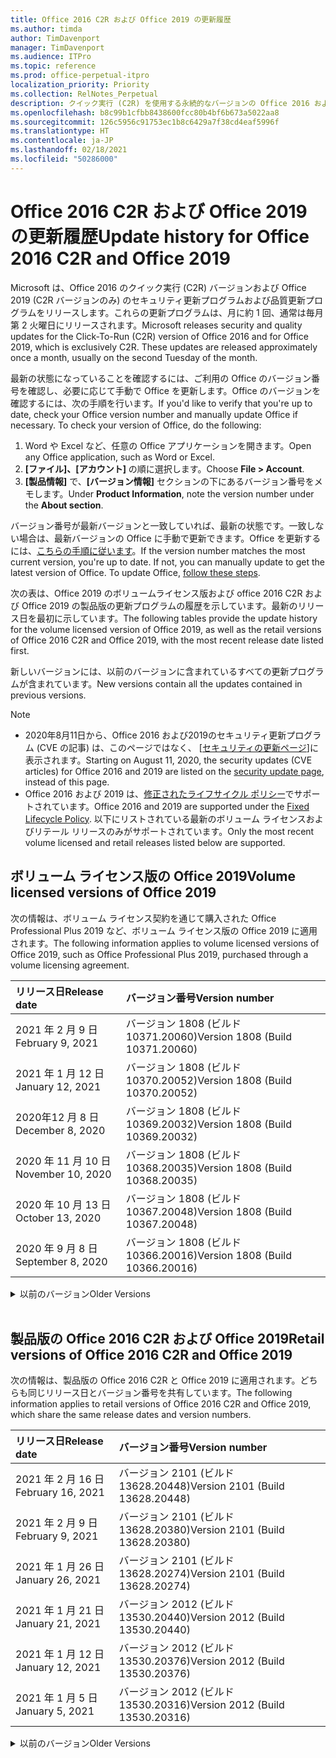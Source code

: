```yaml
---
title: Office 2016 C2R および Office 2019 の更新履歴
ms.author: timda
author: TimDavenport
manager: TimDavenport
ms.audience: ITPro
ms.topic: reference
ms.prod: office-perpetual-itpro
localization_priority: Priority
ms.collection: RelNotes_Perpetual
description: クイック実行 (C2R) を使用する永続的なバージョンの Office 2016 および 2019 の更新履歴を IT 技術者に提供します
ms.openlocfilehash: b8c99b1cfbb8438600fcc80b4bf6b673a5022aa8
ms.sourcegitcommit: 126c5956c91753ec1b8c6429a7f38cd4eaf5996f
ms.translationtype: HT
ms.contentlocale: ja-JP
ms.lasthandoff: 02/18/2021
ms.locfileid: "50286000"
---
```

# <a name="update-history-for-office-2016-c2r-and-office-2019"></a><span data-ttu-id="5b769-103">Office 2016 C2R および Office 2019 の更新履歴</span><span class="sxs-lookup"><span data-stu-id="5b769-103">Update history for Office 2016 C2R and Office 2019</span></span>

<span data-ttu-id="5b769-p101">Microsoft は、Office 2016 のクイック実行 (C2R) バージョンおよび Office 2019 (C2R バージョンのみ) のセキュリティ更新プログラムおよび品質更新プログラムをリリースします。これらの更新プログラムは、月に約 1 回、通常は毎月第 2 火曜日にリリースされます。</span><span class="sxs-lookup"><span data-stu-id="5b769-p101">Microsoft releases security and quality updates for the Click-To-Run (C2R) version of Office 2016 and for Office 2019, which is exclusively C2R. These updates are released approximately once a month, usually on the second Tuesday of the month.</span></span>

<span data-ttu-id="5b769-p102">最新の状態になっていることを確認するには、ご利用の Office のバージョン番号を確認し、必要に応じて手動で Office を更新します。Office のバージョンを確認するには、次の手順を行います。</span><span class="sxs-lookup"><span data-stu-id="5b769-p102">If you'd like to verify that you're up to date, check your Office version number and manually update Office if necessary. To check your version of Office, do the following:</span></span>

  1.    <span data-ttu-id="5b769-108">Word や Excel など、任意の Office アプリケーションを開きます。</span><span class="sxs-lookup"><span data-stu-id="5b769-108">Open any Office application, such as Word or Excel.</span></span>
  2.    <span data-ttu-id="5b769-109">**[ファイル]、[アカウント]** の順に選択します。</span><span class="sxs-lookup"><span data-stu-id="5b769-109">Choose **File > Account**.</span></span>
  3.    <span data-ttu-id="5b769-110">**[製品情報]** で、**[バージョン情報]** セクションの下にあるバージョン番号をメモします。</span><span class="sxs-lookup"><span data-stu-id="5b769-110">Under **Product Information**, note the version number under the **About section**.</span></span>

<span data-ttu-id="5b769-p103">バージョン番号が最新バージョンと一致していれば、最新の状態です。一致しない場合は、最新バージョンの Office に手動で更新できます。Office を更新するには、[こちらの手順に従います](https://support.office.com/article/2ab296f3-7f03-43a2-8e50-46de917611c5)。</span><span class="sxs-lookup"><span data-stu-id="5b769-p103">If the version number matches the most current version, you're up to date. If not, you can manually update to get the latest version of Office. To update Office, [follow these steps](https://support.office.com/article/2ab296f3-7f03-43a2-8e50-46de917611c5).</span></span>


<span data-ttu-id="5b769-114">次の表は、Office 2019 のボリュームライセンス版および office 2016 C2R および Office 2019 の製品版の更新プログラムの履歴を示しています。最新のリリース日を最初に示しています。</span><span class="sxs-lookup"><span data-stu-id="5b769-114">The following tables provide the update history for the volume licensed version of Office 2019, as well as the retail versions of Office 2016 C2R and Office 2019, with the most recent release date listed first.</span></span>

<span data-ttu-id="5b769-115">新しいバージョンには、以前のバージョンに含まれているすべての更新プログラムが含まれています。</span><span class="sxs-lookup"><span data-stu-id="5b769-115">New versions contain all the updates contained in previous versions.</span></span>


 > [!NOTE]
> - <span data-ttu-id="5b769-116">2020年8月11日から、Office 2016 および2019のセキュリティ更新プログラム (CVE の記事) は、このページではなく、 [[セキュリティの更新ページ](https://docs.microsoft.com/officeupdates/microsoft365-apps-security-updates)]に表示されます。</span><span class="sxs-lookup"><span data-stu-id="5b769-116">Starting on August 11, 2020, the security updates (CVE articles) for Office 2016 and 2019 are listed on the [security update page](https://docs.microsoft.com/officeupdates/microsoft365-apps-security-updates), instead of this page.</span></span> 
> - <span data-ttu-id="5b769-117">Office 2016 および 2019 は、[修正されたライフサイクル ポリシー](https://docs.microsoft.com/lifecycle/policies/fixed)でサポートされています。</span><span class="sxs-lookup"><span data-stu-id="5b769-117">Office 2016 and 2019 are supported under the [Fixed Lifecycle Policy](https://docs.microsoft.com/lifecycle/policies/fixed).</span></span> <span data-ttu-id="5b769-118">以下にリストされている最新のボリューム ライセンスおよびリテール リリースのみがサポートされています。</span><span class="sxs-lookup"><span data-stu-id="5b769-118">Only the most recent volume licensed and retail releases listed below are supported.</span></span>


## <a name="volume-licensed-versions-of-office-2019"></a><span data-ttu-id="5b769-119">ボリューム ライセンス版の Office 2019</span><span class="sxs-lookup"><span data-stu-id="5b769-119">Volume licensed versions of Office 2019</span></span>
<span data-ttu-id="5b769-120">次の情報は、ボリューム ライセンス契約を通じて購入された Office Professional Plus 2019 など、ボリューム ライセンス版の Office 2019 に適用されます。</span><span class="sxs-lookup"><span data-stu-id="5b769-120">The following information applies to volume licensed versions of Office 2019, such as Office Professional Plus 2019, purchased through a volume licensing agreement.</span></span>

[//]: # (VL テーブルを削除しない 開始)


|<span data-ttu-id="5b769-122">**リリース日**</span><span class="sxs-lookup"><span data-stu-id="5b769-122">**Release date**</span></span>|<span data-ttu-id="5b769-123">**バージョン番号**</span><span class="sxs-lookup"><span data-stu-id="5b769-123">**Version number**</span></span>|
|:-----|:-----|
|<span data-ttu-id="5b769-124">2021 年 2 月 9 日</span><span class="sxs-lookup"><span data-stu-id="5b769-124">February 9, 2021</span></span>|<span data-ttu-id="5b769-125">バージョン 1808 (ビルド 10371.20060)</span><span class="sxs-lookup"><span data-stu-id="5b769-125">Version 1808 (Build 10371.20060)</span></span>|
|<span data-ttu-id="5b769-126">2021 年 1 月 12 日</span><span class="sxs-lookup"><span data-stu-id="5b769-126">January 12, 2021</span></span>|<span data-ttu-id="5b769-127">バージョン 1808 (ビルド 10370.20052)</span><span class="sxs-lookup"><span data-stu-id="5b769-127">Version 1808 (Build 10370.20052)</span></span>|
|<span data-ttu-id="5b769-128">2020年12 月 8 日</span><span class="sxs-lookup"><span data-stu-id="5b769-128">December 8, 2020</span></span>|<span data-ttu-id="5b769-129">バージョン 1808 (ビルド 10369.20032)</span><span class="sxs-lookup"><span data-stu-id="5b769-129">Version 1808 (Build 10369.20032)</span></span>|
|<span data-ttu-id="5b769-130">2020 年 11 月 10 日</span><span class="sxs-lookup"><span data-stu-id="5b769-130">November 10, 2020</span></span>|<span data-ttu-id="5b769-131">バージョン 1808 (ビルド 10368.20035)</span><span class="sxs-lookup"><span data-stu-id="5b769-131">Version 1808 (Build 10368.20035)</span></span>|
|<span data-ttu-id="5b769-132">2020 年 10 月 13 日</span><span class="sxs-lookup"><span data-stu-id="5b769-132">October 13, 2020</span></span>|<span data-ttu-id="5b769-133">バージョン 1808 (ビルド 10367.20048)</span><span class="sxs-lookup"><span data-stu-id="5b769-133">Version 1808 (Build 10367.20048)</span></span>|
|<span data-ttu-id="5b769-134">2020 年 9 月 8 日</span><span class="sxs-lookup"><span data-stu-id="5b769-134">September 8, 2020</span></span>|<span data-ttu-id="5b769-135">バージョン 1808 (ビルド 10366.20016)</span><span class="sxs-lookup"><span data-stu-id="5b769-135">Version 1808 (Build 10366.20016)</span></span>|


[//]: # (VL テーブルを削除しない 終了)

<details>
<summary><span data-ttu-id="5b769-137">以前のバージョン</span><span class="sxs-lookup"><span data-stu-id="5b769-137">Older Versions</span></span></summary>
 

[//]: # (古い VL テーブルを削除しない 開始)


|<span data-ttu-id="5b769-139">**リリース日**</span><span class="sxs-lookup"><span data-stu-id="5b769-139">**Release date**</span></span>|<span data-ttu-id="5b769-140">**バージョン番号**</span><span class="sxs-lookup"><span data-stu-id="5b769-140">**Version number**</span></span>|
|:-----|:-----|
|<span data-ttu-id="5b769-141">2020 年 8 月 11 日</span><span class="sxs-lookup"><span data-stu-id="5b769-141">August 11, 2020</span></span>|<span data-ttu-id="5b769-142">バージョン 1808 (ビルド 10364.20059)</span><span class="sxs-lookup"><span data-stu-id="5b769-142">Version 1808 (Build 10364.20059)</span></span>|
|<span data-ttu-id="5b769-143">2020 年 7 月 14 日</span><span class="sxs-lookup"><span data-stu-id="5b769-143">July 14, 2020</span></span>   |<span data-ttu-id="5b769-144">バージョン 1808 (ビルド 10363.20015)</span><span class="sxs-lookup"><span data-stu-id="5b769-144">Version 1808 (Build 10363.20015)</span></span>  |
|<span data-ttu-id="5b769-145">2020 年 6 月 9 日</span><span class="sxs-lookup"><span data-stu-id="5b769-145">June 9, 2020</span></span>   |<span data-ttu-id="5b769-146">バージョン 1808 (ビルド 10361.20002)</span><span class="sxs-lookup"><span data-stu-id="5b769-146">Version 1808 (Build 10361.20002)</span></span>  |
|<span data-ttu-id="5b769-147">2020 年 5 月 12 日</span><span class="sxs-lookup"><span data-stu-id="5b769-147">May 12, 2020</span></span>   |<span data-ttu-id="5b769-148">バージョン 1808 (ビルド 10359.20023)</span><span class="sxs-lookup"><span data-stu-id="5b769-148">Version 1808 (Build 10359.20023)</span></span>  |
|<span data-ttu-id="5b769-149">2020 年 4 月 14 日</span><span class="sxs-lookup"><span data-stu-id="5b769-149">April 14, 2020</span></span>   |<span data-ttu-id="5b769-150">バージョン 1808 (ビルド 10358.20061)</span><span class="sxs-lookup"><span data-stu-id="5b769-150">Version 1808 (Build 10358.20061)</span></span>  |
|<span data-ttu-id="5b769-151">2020 年 3 月 10 日</span><span class="sxs-lookup"><span data-stu-id="5b769-151">March 10, 2020</span></span>   |<span data-ttu-id="5b769-152">バージョン 1808 (ビルド 10357.20081)</span><span class="sxs-lookup"><span data-stu-id="5b769-152">Version 1808 (Build 10357.20081)</span></span>  |
|<span data-ttu-id="5b769-153">2020 年 2 月 11 日</span><span class="sxs-lookup"><span data-stu-id="5b769-153">February 11, 2020</span></span>   |<span data-ttu-id="5b769-154">バージョン 1808 (ビルド 10356.20006)</span><span class="sxs-lookup"><span data-stu-id="5b769-154">Version 1808 (Build 10356.20006)</span></span>  |


[//]: # (古い VL テーブルを削除しない 終了)

</details>


<br/>

## <a name="retail-versions-of-office-2016-c2r-and-office-2019"></a><span data-ttu-id="5b769-156">製品版の Office 2016 C2R および Office 2019</span><span class="sxs-lookup"><span data-stu-id="5b769-156">Retail versions of Office 2016 C2R and Office 2019</span></span>
<span data-ttu-id="5b769-157">次の情報は、製品版の Office 2016 C2R と Office 2019 に適用されます。どちらも同じリリース日とバージョン番号を共有しています。</span><span class="sxs-lookup"><span data-stu-id="5b769-157">The following information applies to retail versions of Office 2016 C2R and Office 2019, which share the same release dates and version numbers.</span></span>

[//]: # (リテール テーブルを削除しない 開始)


|<span data-ttu-id="5b769-159">**リリース日**</span><span class="sxs-lookup"><span data-stu-id="5b769-159">**Release date**</span></span>|<span data-ttu-id="5b769-160">**バージョン番号**</span><span class="sxs-lookup"><span data-stu-id="5b769-160">**Version number**</span></span>|
|:-----|:-----|
|<span data-ttu-id="5b769-161">2021 年 2 月 16 日</span><span class="sxs-lookup"><span data-stu-id="5b769-161">February 16, 2021</span></span>|<span data-ttu-id="5b769-162">バージョン 2101 (ビルド 13628.20448)</span><span class="sxs-lookup"><span data-stu-id="5b769-162">Version 2101 (Build 13628.20448)</span></span>|
|<span data-ttu-id="5b769-163">2021 年 2 月 9 日</span><span class="sxs-lookup"><span data-stu-id="5b769-163">February 9, 2021</span></span>|<span data-ttu-id="5b769-164">バージョン 2101 (ビルド 13628.20380)</span><span class="sxs-lookup"><span data-stu-id="5b769-164">Version 2101 (Build 13628.20380)</span></span>|
|<span data-ttu-id="5b769-165">2021 年 1 月 26 日</span><span class="sxs-lookup"><span data-stu-id="5b769-165">January 26, 2021</span></span>|<span data-ttu-id="5b769-166">バージョン 2101 (ビルド 13628.20274)</span><span class="sxs-lookup"><span data-stu-id="5b769-166">Version 2101 (Build 13628.20274)</span></span>|
|<span data-ttu-id="5b769-167">2021 年 1 月 21 日</span><span class="sxs-lookup"><span data-stu-id="5b769-167">January 21, 2021</span></span>|<span data-ttu-id="5b769-168">バージョン 2012 (ビルド 13530.20440)</span><span class="sxs-lookup"><span data-stu-id="5b769-168">Version 2012 (Build 13530.20440)</span></span>|
|<span data-ttu-id="5b769-169">2021 年 1 月 12 日</span><span class="sxs-lookup"><span data-stu-id="5b769-169">January 12, 2021</span></span>|<span data-ttu-id="5b769-170">バージョン 2012 (ビルド 13530.20376)</span><span class="sxs-lookup"><span data-stu-id="5b769-170">Version 2012 (Build 13530.20376)</span></span>|
|<span data-ttu-id="5b769-171">2021 年 1 月 5 日</span><span class="sxs-lookup"><span data-stu-id="5b769-171">January 5, 2021</span></span>|<span data-ttu-id="5b769-172">バージョン 2012 (ビルド 13530.20316)</span><span class="sxs-lookup"><span data-stu-id="5b769-172">Version 2012 (Build 13530.20316)</span></span>|


[//]: # (リテール テーブルを削除しない 終了)

<details>
<summary><span data-ttu-id="5b769-174">以前のバージョン</span><span class="sxs-lookup"><span data-stu-id="5b769-174">Older Versions</span></span></summary>
 

[//]: # (古いリテール テーブルを削除しない 開始)


|<span data-ttu-id="5b769-176">**リリース日**</span><span class="sxs-lookup"><span data-stu-id="5b769-176">**Release date**</span></span>|<span data-ttu-id="5b769-177">**バージョン番号**</span><span class="sxs-lookup"><span data-stu-id="5b769-177">**Version number**</span></span>|
|:-----|:-----|
|<span data-ttu-id="5b769-178">2020 年 12 月 21 日</span><span class="sxs-lookup"><span data-stu-id="5b769-178">December 21, 2020</span></span>|<span data-ttu-id="5b769-179">バージョン 2011 (ビルド 13426.20404)</span><span class="sxs-lookup"><span data-stu-id="5b769-179">Version 2011 (Build 13426.20404)</span></span>|
|<span data-ttu-id="5b769-180">2020年12 月 8 日</span><span class="sxs-lookup"><span data-stu-id="5b769-180">December 8, 2020</span></span>|<span data-ttu-id="5b769-181">バージョン 2011 (ビルド 13426.20332)</span><span class="sxs-lookup"><span data-stu-id="5b769-181">Version 2011 (Build 13426.20332)</span></span>|
|<span data-ttu-id="5b769-182">2020 年 12 月 2 日</span><span class="sxs-lookup"><span data-stu-id="5b769-182">December 2, 2020</span></span>|<span data-ttu-id="5b769-183">バージョン 2011 (ビルド 13426.20308)</span><span class="sxs-lookup"><span data-stu-id="5b769-183">Version 2011 (Build 13426.20308)</span></span>|
|<span data-ttu-id="5b769-184">2020 年 11 月 30 日</span><span class="sxs-lookup"><span data-stu-id="5b769-184">November 30, 2020</span></span>|<span data-ttu-id="5b769-185">バージョン 2011 (ビルド 13426.20294)</span><span class="sxs-lookup"><span data-stu-id="5b769-185">Version 2011 (Build 13426.20294)</span></span>|
|<span data-ttu-id="5b769-186">2020 年 11 月 23 日</span><span class="sxs-lookup"><span data-stu-id="5b769-186">November 23, 2020</span></span>|<span data-ttu-id="5b769-187">バージョン 2011 (ビルド 13426.20274)</span><span class="sxs-lookup"><span data-stu-id="5b769-187">Version 2011 (Build 13426.20274)</span></span>|
|<span data-ttu-id="5b769-188">2020 年 11 月 17 日</span><span class="sxs-lookup"><span data-stu-id="5b769-188">November 17, 2020</span></span>|<span data-ttu-id="5b769-189">バージョン 2010 (ビルド 13328.20408)</span><span class="sxs-lookup"><span data-stu-id="5b769-189">Version 2010 (Build 13328.20408)</span></span>|
|<span data-ttu-id="5b769-190">2020 年 11 月 10 日</span><span class="sxs-lookup"><span data-stu-id="5b769-190">November 10, 2020</span></span>|<span data-ttu-id="5b769-191">バージョン 2010 (ビルド 13328.20356)</span><span class="sxs-lookup"><span data-stu-id="5b769-191">Version 2010 (Build 13328.20356)</span></span>|
|<span data-ttu-id="5b769-192">2020 年 10 月 27 日</span><span class="sxs-lookup"><span data-stu-id="5b769-192">October 27, 2020</span></span>|<span data-ttu-id="5b769-193">バージョン 2010 (ビルド 13328.20292)</span><span class="sxs-lookup"><span data-stu-id="5b769-193">Version 2010 (Build 13328.20292)</span></span>|
|<span data-ttu-id="5b769-194">2020 年 10 月 21 日</span><span class="sxs-lookup"><span data-stu-id="5b769-194">October 21, 2020</span></span>|<span data-ttu-id="5b769-195">バージョン 2009 (ビルド 13231.20418)</span><span class="sxs-lookup"><span data-stu-id="5b769-195">Version 2009 (Build 13231.20418)</span></span>|
|<span data-ttu-id="5b769-196">2020 年 10 月 13 日</span><span class="sxs-lookup"><span data-stu-id="5b769-196">October 13, 2020</span></span>|<span data-ttu-id="5b769-197">バージョン 2009 (ビルド 13231.20390)</span><span class="sxs-lookup"><span data-stu-id="5b769-197">Version 2009 (Build 13231.20390)</span></span>|
|<span data-ttu-id="5b769-198">2020 年 10 月 8 日</span><span class="sxs-lookup"><span data-stu-id="5b769-198">October 8, 2020</span></span>|<span data-ttu-id="5b769-199">バージョン 2009 (ビルド 13231.20368)</span><span class="sxs-lookup"><span data-stu-id="5b769-199">Version 2009 (Build 13231.20368)</span></span>|
|<span data-ttu-id="5b769-200">2020 年 9 月 28日</span><span class="sxs-lookup"><span data-stu-id="5b769-200">September 28, 2020</span></span>|<span data-ttu-id="5b769-201">バージョン 2009 (ビルド 13231.20262)</span><span class="sxs-lookup"><span data-stu-id="5b769-201">Version 2009 (Build 13231.20262)</span></span>|
|<span data-ttu-id="5b769-202">2020 年 9 月 22 日</span><span class="sxs-lookup"><span data-stu-id="5b769-202">September 22, 2020</span></span>|<span data-ttu-id="5b769-203">バージョン 2008 (ビルド 13127.20508)</span><span class="sxs-lookup"><span data-stu-id="5b769-203">Version 2008 (Build 13127.20508)</span></span>|
|<span data-ttu-id="5b769-204">2020 年 9 月 09 日</span><span class="sxs-lookup"><span data-stu-id="5b769-204">September 9, 2020</span></span>|<span data-ttu-id="5b769-205">バージョン 2008 (ビルド13127.20408)</span><span class="sxs-lookup"><span data-stu-id="5b769-205">Version 2008 (Build 13127.20408)</span></span>|
|<span data-ttu-id="5b769-206">2020 年 8 月 31 日</span><span class="sxs-lookup"><span data-stu-id="5b769-206">August 31, 2020</span></span>|<span data-ttu-id="5b769-207">バージョン 2008 (ビルド 13127.20296)</span><span class="sxs-lookup"><span data-stu-id="5b769-207">Version 2008 (Build 13127.20296)</span></span>|
|<span data-ttu-id="5b769-208">2020 年 8 月 25 日</span><span class="sxs-lookup"><span data-stu-id="5b769-208">August 25, 2020</span></span>|<span data-ttu-id="5b769-209">バージョン 2007 (ビルド 13029.20460)</span><span class="sxs-lookup"><span data-stu-id="5b769-209">Version 2007 (Build 13029.20460)</span></span>|
|<span data-ttu-id="5b769-210">2020 年 8 月 11 日</span><span class="sxs-lookup"><span data-stu-id="5b769-210">August 11, 2020</span></span>|<span data-ttu-id="5b769-211">バージョン 2007 (ビルド 13029.20344)</span><span class="sxs-lookup"><span data-stu-id="5b769-211">Version 2007 (Build 13029.20344)</span></span>|
|<span data-ttu-id="5b769-212">2020 年 7 月 30 日</span><span class="sxs-lookup"><span data-stu-id="5b769-212">July 30, 2020</span></span>|<span data-ttu-id="5b769-213">バージョン 2007 (ビルド 13029.20308)</span><span class="sxs-lookup"><span data-stu-id="5b769-213">Version 2007 (Build 13029.20308)</span></span>  |
|<span data-ttu-id="5b769-214">2020 年 7 月 28 日</span><span class="sxs-lookup"><span data-stu-id="5b769-214">July 28, 2020</span></span>|<span data-ttu-id="5b769-215">バージョン 2006 (ビルド 13001.20498)</span><span class="sxs-lookup"><span data-stu-id="5b769-215">Version 2006 (Build 13001.20498)</span></span>  |
|<span data-ttu-id="5b769-216">2020 年 7 月 14 日</span><span class="sxs-lookup"><span data-stu-id="5b769-216">July 14, 2020</span></span>|<span data-ttu-id="5b769-217">バージョン 2006 (ビルド 13001.20384)</span><span class="sxs-lookup"><span data-stu-id="5b769-217">Version 2006 (Build 13001.20384)</span></span>  |
|<span data-ttu-id="5b769-218">2020 年 6 月 30 日</span><span class="sxs-lookup"><span data-stu-id="5b769-218">June 30, 2020</span></span>|<span data-ttu-id="5b769-219">バージョン 2006 (ビルド 13001.20266)</span><span class="sxs-lookup"><span data-stu-id="5b769-219">Version 2006 (Build 13001.20266)</span></span>  |
|<span data-ttu-id="5b769-220">2020 年 6 月 24 日</span><span class="sxs-lookup"><span data-stu-id="5b769-220">June 24, 2020</span></span>|<span data-ttu-id="5b769-221">バージョン 2005 (ビルド 12827.20470)</span><span class="sxs-lookup"><span data-stu-id="5b769-221">Version 2005 (Build 12827.20470)</span></span>  |
|<span data-ttu-id="5b769-222">2020 年 6 月 9 日</span><span class="sxs-lookup"><span data-stu-id="5b769-222">June 9, 2020</span></span>|<span data-ttu-id="5b769-223">バージョン 2005 (ビルド 12827.20336)</span><span class="sxs-lookup"><span data-stu-id="5b769-223">Version 2005 (Build 12827.20336)</span></span>  |
|<span data-ttu-id="5b769-224">2020 年 6 月 2 日</span><span class="sxs-lookup"><span data-stu-id="5b769-224">June 2, 2020</span></span>|<span data-ttu-id="5b769-225">バージョン 2005 (ビルド 12827.20268)</span><span class="sxs-lookup"><span data-stu-id="5b769-225">Version 2005 (Build 12827.20268)</span></span>  |
|<span data-ttu-id="5b769-226">2020 年 5 月21日</span><span class="sxs-lookup"><span data-stu-id="5b769-226">May 21, 2020</span></span>|<span data-ttu-id="5b769-227">バージョン 2004 (ビルド12730.20352)</span><span class="sxs-lookup"><span data-stu-id="5b769-227">Version 2004 (Build 12730.20352)</span></span>  |
|<span data-ttu-id="5b769-228">2020 年 5 月 12 日</span><span class="sxs-lookup"><span data-stu-id="5b769-228">May 12, 2020</span></span>|<span data-ttu-id="5b769-229">バージョン 2004 (ビルド 12730.20270)</span><span class="sxs-lookup"><span data-stu-id="5b769-229">Version 2004 (Build 12730.20270)</span></span>  |
|<span data-ttu-id="5b769-230">2020 年 5 月 4 日</span><span class="sxs-lookup"><span data-stu-id="5b769-230">May 4, 2020</span></span>|<span data-ttu-id="5b769-231">バージョン 2004 (ビルド 12730.20250)</span><span class="sxs-lookup"><span data-stu-id="5b769-231">Version 2004 (Build 12730.20250)</span></span>  |
|<span data-ttu-id="5b769-232">2020 年 4 月 29 日</span><span class="sxs-lookup"><span data-stu-id="5b769-232">April 29, 2020</span></span>|<span data-ttu-id="5b769-233">バージョン 2004 (ビルド 12730.20236)</span><span class="sxs-lookup"><span data-stu-id="5b769-233">Version 2004 (Build 12730.20236)</span></span>  |
|<span data-ttu-id="5b769-234">2020 年 4 月 15 日</span><span class="sxs-lookup"><span data-stu-id="5b769-234">April 15, 2020</span></span>|<span data-ttu-id="5b769-235">バージョン 2003 (ビルド 12624.20466)</span><span class="sxs-lookup"><span data-stu-id="5b769-235">Version 2003 (Build 12624.20466)</span></span>  |
|<span data-ttu-id="5b769-236">2020 年 4 月 14 日</span><span class="sxs-lookup"><span data-stu-id="5b769-236">April 14, 2020</span></span>|<span data-ttu-id="5b769-237">バージョン 2003 (ビルド 12624.20442)</span><span class="sxs-lookup"><span data-stu-id="5b769-237">Version 2003 (Build 12624.20442)</span></span>  |
|<span data-ttu-id="5b769-238">2020 年 3 月 31 日</span><span class="sxs-lookup"><span data-stu-id="5b769-238">March 31, 2020</span></span>|<span data-ttu-id="5b769-239">バージョン 2003 (ビルド 12624.20382)</span><span class="sxs-lookup"><span data-stu-id="5b769-239">Version 2003 (Build 12624.20382)</span></span>  |
|<span data-ttu-id="5b769-240">2020 年 3 月 25 日</span><span class="sxs-lookup"><span data-stu-id="5b769-240">March 25, 2020</span></span>|<span data-ttu-id="5b769-241">バージョン 2003 (ビルド 12624.20320)</span><span class="sxs-lookup"><span data-stu-id="5b769-241">Version 2003 (Build 12624.20320)</span></span>  |
|<span data-ttu-id="5b769-242">2020 年 3 月 10 日</span><span class="sxs-lookup"><span data-stu-id="5b769-242">March 10, 2020</span></span>|<span data-ttu-id="5b769-243">バージョン 2002 (ビルド 12527.20278)</span><span class="sxs-lookup"><span data-stu-id="5b769-243">Version 2002 (Build 12527.20278)</span></span>  |
|<span data-ttu-id="5b769-244">2020 年 3 月 1 日</span><span class="sxs-lookup"><span data-stu-id="5b769-244">March 1, 2020</span></span>   |<span data-ttu-id="5b769-245">バージョン 2002 (ビルド 12527.20242)</span><span class="sxs-lookup"><span data-stu-id="5b769-245">Version 2002 (Build 12527.20242)</span></span>  |


[//]: # (古いリテール テーブルを削除しない 終了)


</details>






